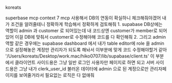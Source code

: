 koreats

superbase mcp context 7 mcp 사용해서 DB의 연동이 확실하니 체크해줘야겠어 내가 조건을 알려줄테니 정확하게 학습해서 정확하게 검토해줘 1. supabase DB상에는 역할이 admin 과 customer 로 되어있는데 내 코드상엔 customer가 member로 되어있어 이걸 DB에 맞춰서 customer로 수정해야해 코드를 다 확인해줘 2. 그리고 admin 역할 같은 경우에는 supabase dashboard 에서 내가 table editor에 role 을 admin 으로 설정해놓은 계정만 관리자가 되도록 해놔서 이부분에 맞게 코드 수정해야할거 같아 '/Users/koreats/Desktop/work.mac/hiko0707/lib/supabase/client.ts' 이 부분에서 클라이언트 사이드용은 그냥 일반 로그인 사용자만 페이지로 하면 되고 서버 사이드용은 그냥 내가 clerk_user_id 불러온 데이터에 admin 으로 된 계정으로만 관리자페이지를 보여줄거라서 필요없는 로직은 다 없애줘
